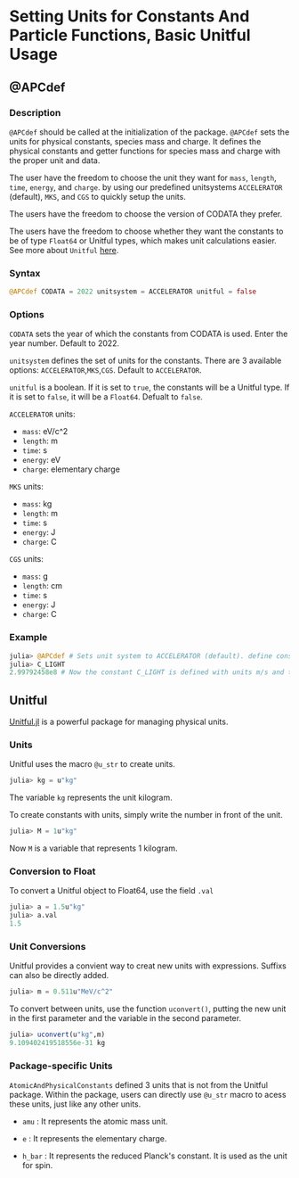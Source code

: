 # Setting Units for Constants And Particle Functions, Basic Unitful Usage

## @APCdef
### Description

`@APCdef` should be called at the initialization of the package. `@APCdef` sets the units for physical constants, species mass and charge. It defines the physical constants and getter functions for species mass and charge with the proper unit and data.

The user have the freedom to choose the unit they want for `mass`, `length`, `time`, `energy`, and `charge`. by using our predefined unitsystems `ACCELERATOR` (default), `MKS`, and `CGS` to quickly setup the units.

The users have the freedom to choose the version of CODATA they prefer.

The users have the freedom to choose whether they want the constants to be of type `Float64` or Unitful types, which makes unit calculations easier. See more about `Unitful` [here](#unitful).


### Syntax
```julia
@APCdef CODATA = 2022 unitsystem = ACCELERATOR unitful = false
```
### Options

`CODATA` sets the year of which the constants from CODATA is used. Enter the year number. Default to 2022.

`unitsystem` defines the set of units for the constants. There are 3 available options: `ACCELERATOR`,`MKS`,`CGS`. Default to `ACCELERATOR`.

`unitful` is a boolean. If it is set to `true`, the constants will be a Unitful type. If it is set to `false`, it will be a `Float64`. Defualt to `false`.

`ACCELERATOR` units:
- `mass`: eV/c^2
- `length`: m
- `time`: s
- `energy`: eV
- `charge`: elementary charge

`MKS` units:
- `mass`: kg
- `length`: m
- `time`: s
- `energy`: J
- `charge`: C

`CGS` units:
- `mass`: g
- `length`: cm
- `time`: s
- `energy`: J
- `charge`: C

### Example
```julia
julia> @APCdef # Sets unit system to ACCELERATOR (default). define constants with type Float64
julia> C_LIGHT
2.99792458e8 # Now the constant C_LIGHT is defined with units m/s and type Float64.
```

## Unitful

[Unitful.jl](https://github.com/PainterQubits/Unitful.jl) is a powerful package for managing physical units.

### Units

Unitful uses the macro `@u_str` to create units. 
```julia
julia> kg = u"kg"
```
The variable `kg` represents the unit kilogram.

To create constants with units, simply write the number in front of the unit.
```julia
julia> M = 1u"kg"
```

Now `M` is a variable that represents 1 kilogram.

### Conversion to Float

To convert a Unitful object to Float64, use the field `.val`
```julia
julia> a = 1.5u"kg"
julia> a.val
1.5
```

### Unit Conversions

Unitful provides a convient way to creat new units with expressions. Suffixs can also be directly added.
```julia
julia> m = 0.511u"MeV/c^2"
```
To convert between units, use the function `uconvert()`, putting the new unit in the first parameter and the variable in the second parameter.
```julia
julia> uconvert(u"kg",m)
9.109402419518556e-31 kg
```

### Package-specific Units

`AtomicAndPhysicalConstants` defined 3 units that is not from the Unitful package. Within the package, users can directly use `@u_str` macro to acess these units, just like any other units.

- `amu` : It represents the atomic mass unit. 

- `e` : It represents the elementary charge.

- `h_bar` : It represents the reduced Planck's constant. It is used as the unit for spin.
